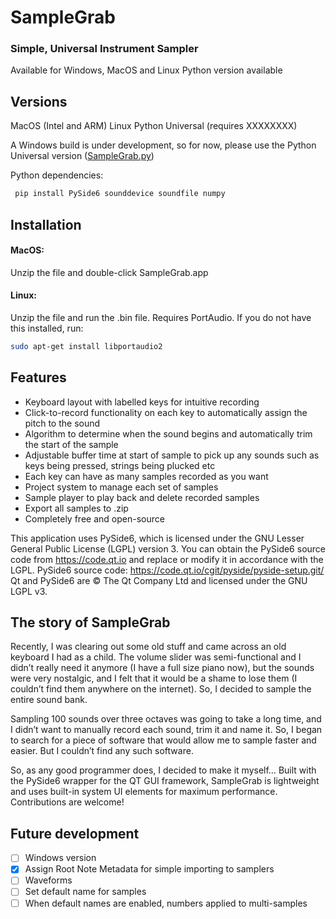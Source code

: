 # SampleGrab
### Simple, Universal Instrument Sampler
Available for Windows, MacOS and Linux
Python version available

## Versions
MacOS (Intel and ARM)
Linux
Python Universal (requires XXXXXXXX)

A Windows build is under development, so for now, please use the Python Universal version ([SampleGrab.py](https://github.com/TheWilliamGeorge/SampleGrab/blob/main/SampleGrab.py))

Python dependencies:
```bash
 pip install PySide6 sounddevice soundfile numpy
```

## Installation
#### MacOS: 
Unzip the file and double-click SampleGrab.app
#### Linux:
Unzip the file and run the .bin file. Requires PortAudio. If you do not have this installed, run: 
```bash
sudo apt-get install libportaudio2
```


## Features
- Keyboard layout with labelled keys for intuitive recording
- Click-to-record functionality on each key to automatically assign the pitch to the sound
- Algorithm to determine when the sound begins and automatically trim the start of the sample 
- Adjustable buffer time at start of sample to pick up any sounds such as keys being pressed, strings being plucked etc 
- Each key can have as many samples recorded as you want 
- Project system to manage each set of samples 
- Sample player to play back and delete recorded samples 
- Export all samples to .zip 
- Completely free and open-source

This application uses PySide6, which is licensed under the GNU Lesser General Public License (LGPL) version 3.
You can obtain the PySide6 source code from https://code.qt.io and replace or modify it in accordance with the LGPL.
PySide6 source code: https://code.qt.io/cgit/pyside/pyside-setup.git/
Qt and PySide6 are © The Qt Company Ltd and licensed under the GNU LGPL v3.

## The story of SampleGrab
Recently, I was clearing out some old stuff and came across an old keyboard I had as a child. The volume slider was semi-functional and I didn’t really need it anymore (I have a full size piano now), but the sounds were very nostalgic, and I felt that it would be a shame to lose them (I couldn’t find them anywhere on the internet). So, I decided to sample the entire sound bank. 

Sampling 100 sounds over three octaves was going to take a long time, and I didn’t want to manually record each sound, trim it and name it. So, I began to search for a piece of software that would allow me to sample faster and easier. But I couldn’t find any such software. 

So, as any good programmer does, I decided to make it myself…
Built with the PySide6 wrapper for the QT GUI framework, SampleGrab is lightweight and uses built-in system UI elements for maximum performance. Contributions are welcome! 


## Future development
- [ ] Windows version
- [x] Assign Root Note Metadata for simple importing to samplers
- [ ] Waveforms
- [ ] Set default name for samples
- [ ] When default names are enabled, numbers applied to multi-samples
